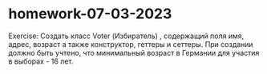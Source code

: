 # homework-07-03-2023
Exercise: Создать класс Voter (Избиратель) , содержащий поля имя, адрес, возраст а также конструктор, геттеры и сеттеры.
При создании должно быть учтено, что минимальный возраст в Германии для участия в выборах - 16 лет.
